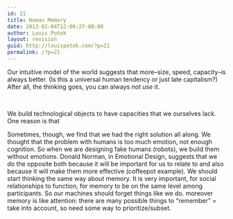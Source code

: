 ```yaml
---
id: 21
title: Human Memory
date: 2013-02-04T12:09:27-08:00
author: Louis Potok
layout: revision
guid: http://louispotok.com/?p=21
permalink: /?p=21
---
```

Our intuitive model of the world suggests that more&#8211;size, speed, capacity&#8211;is always better. (Is this a universal human tendency or just late capitalism?) After all, the thinking goes, you can always _not use_ it.

&nbsp;

We build technological objects to have capacities that we ourselves lack. One reason is that

Sometimes, though, we find that we had the right solution all along. We thought that the problem with humans is too much emotion, not enough cognition. So when we are designing fake humans (robots), we build them without emotions. Donald Norman, in Emotional Design, suggests that we do the opposite both because it will be important for us to relate to and also because it will make them more effective (coffeepot example). We should start thinking the same way about memory. It is very important, for social relationships to function, for memory to be on the same level among participants. So our machines should forget things like we do. moreover memory is like attention: there are many possible things to &#8220;remember&#8221; = take into account, so need some way to prioritize/subset.